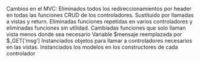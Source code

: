 Cambios en el MVC:
Eliminados todos los redireccionamientos por header en todas las funciones CRUD de los controladores. Sustituido por llamadas a vistas y return.
Eliminadas funciones repetidas en varios controladores y eliminadas funciones sin utilidad.
Cambiadas funciones que solo llaman vista menos donde sea necesario
Variable $mensaje reemplazada por $_GET[‘msg’]
Instanciados objetos para llamar a controladores necesarios en las vistas.
Instanciados los modelos en los constructores de cada controlador
